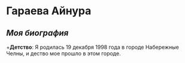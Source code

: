 # Гараева Айнура

## *Моя биография*
+**Детство**: 
Я родилась 19 декабря 1998 года в городе Набережные Челны, и дество мое прошло в этом городе.  
